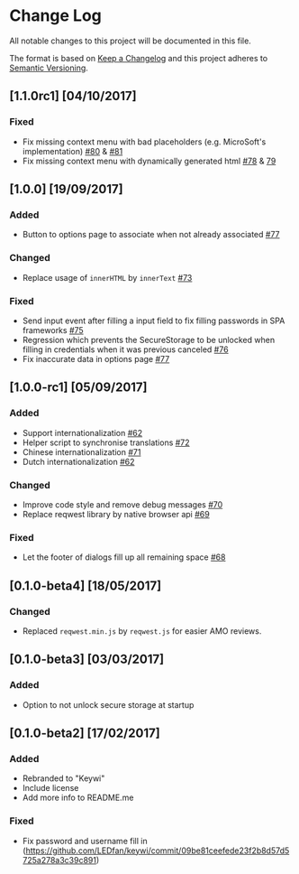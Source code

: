# Change Log
All notable changes to this project will be documented in this file.

The format is based on [Keep a Changelog](http://keepachangelog.com/) 
and this project adheres to [Semantic Versioning](http://semver.org/).

## [1.1.0rc1] [04/10/2017]
### Fixed
 - Fix missing context menu with bad placeholders (e.g. MicroSoft's implementation) [#80](https://github.com/LEDfan/keywi/issues/80) & [#81](https://github.com/LEDfan/keywi/issues/81)
 - Fix missing context menu with dynamically generated html [#78](https://github.com/LEDfan/keywi/issues/78) & [79](https://github.com/LEDfan/keywi/issues/79)

## [1.0.0] [19/09/2017]
### Added
 - Button to options page to associate when not already associated [#77](https://github.com/LEDfan/keywi/pull/77)
### Changed
 - Replace usage of `innerHTML` by `innerText` [#73](https://github.com/LEDfan/keywi/pull/73)

### Fixed
 - Send input event after filling a input field to fix filling passwords in SPA frameworks [#75](https://github.com/LEDfan/keywi/pull/75)
 - Regression which prevents the SecureStorage to be unlocked when filling in credentials when it was previous canceled [#76](https://github.com/LEDfan/keywi/pull/76)
 - Fix inaccurate data in options page [#77](https://github.com/LEDfan/keywi/pull/77)


## [1.0.0-rc1] [05/09/2017]
### Added
 - Support internationalization [#62](https://github.com/LEDfan/keywi/pull/62)
 - Helper script to synchronise translations [#72](https://github.com/LEDfan/keywi/pull/72)
 - Chinese internationalization [#71](https://github.com/LEDfan/keywi/pull/71)
 - Dutch internationalization [#62](https://github.com/LEDfan/keywi/pull/62)
### Changed
 - Improve code style and remove debug messages [#70](https://github.com/LEDfan/keywi/pull/70)
 - Replace reqwest library by native browser api [#69](https://github.com/LEDfan/keywi/pull/69)
### Fixed
 - Let the footer of dialogs fill up all remaining space [#68](https://github.com/LEDfan/keywi/pull/68)

## [0.1.0-beta4] [18/05/2017]
### Changed
 - Replaced `reqwest.min.js` by `reqwest.js` for easier AMO reviews.

## [0.1.0-beta3] [03/03/2017]
### Added
 - Option to not unlock secure storage at startup

## [0.1.0-beta2] [17/02/2017]
### Added
 - Rebranded to "Keywi"
 - Include license
 - Add more info to README.me

### Fixed
 - Fix password and username fill in (https://github.com/LEDfan/keywi/commit/09be81ceefede23f2b8d57d5725a278a3c39c891)


